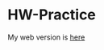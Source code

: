 # HW-Practice

My web version is [here]([https://dacss-690c-spring-2025.github.io/HW-Practice/No_grade](https://dacss-690c-spring-2025.github.io/HW-Practice/))

